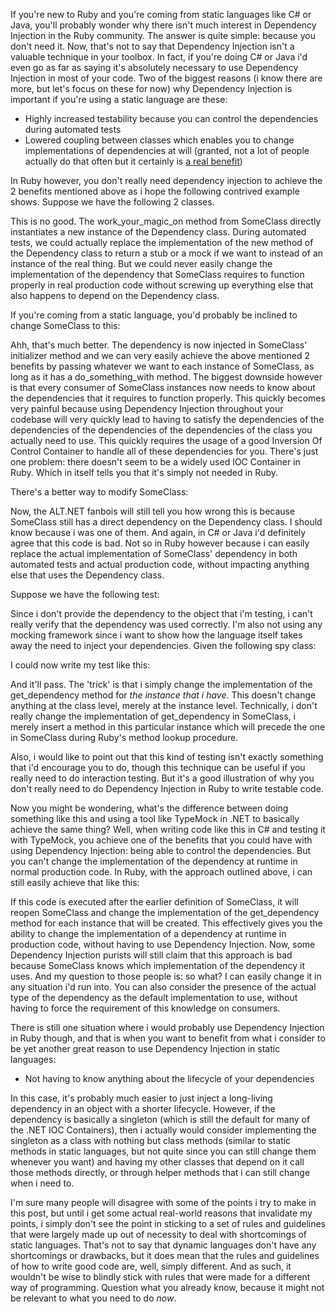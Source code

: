 If you're new to Ruby and you're coming from static languages like C# or Java, you'll probably wonder why there isn't much interest in Dependency Injection in the Ruby community.  The answer is quite simple: because you don't need it.  Now, that's not to say that Dependency Injection isn't a valuable technique in your toolbox.  In fact, if you're doing C# or Java i'd even go as far as saying it's absolutely necessary to use Dependency Injection in most of your code.  Two of the biggest reasons (i know there are more, but let's focus on these for now) why Dependency Injection is important if you're using a static language are these:
<ul>
	<li>Highly increased testability because you can control the dependencies during automated tests</li>
	<li>Lowered coupling between classes which enables you to change implementations of dependencies at will (granted, not a lot of people actually do that often but it certainly is <a href="http://davybrion.com/blog/2009/12/real-world-benefits-from-loose-coupling-inversion-of-control-and-dependency-injection/">a real benefit</a>)</li>
</ul>

In Ruby however, you don't really need dependency injection to achieve the 2 benefits mentioned above as i hope the following contrived example shows.  Suppose we have the following 2 classes.

<script src="https://gist.github.com/3728390.js?file=s1.rb"></script>

This is no good. The work_your_magic_on method from SomeClass directly instantiates a new instance of the Dependency class.  During automated tests, we could actually replace the implementation of the new method of the Dependency class to return a stub or a mock if we want to instead of an instance of the real thing.  But we could never easily change the implementation of the dependency that SomeClass requires to function properly in real production code without screwing up everything else that also happens to depend on the Dependency class.

If you're coming from a static language, you'd probably be inclined to change SomeClass to this:

<script src="https://gist.github.com/3728390.js?file=s2.rb"></script>

Ahh, that's much better.  The dependency is now injected in SomeClass' initializer method and we can very easily achieve the above mentioned 2 benefits by passing whatever we want to each instance of SomeClass, as long as it has a do_something_with method.  The biggest downside however is that every consumer of SomeClass instances now needs to know about the dependencies that it requires to function properly.  This quickly becomes very painful because using Dependency Injection throughout your codebase will very quickly lead to having to satisfy the dependencies of the dependencies of the dependencies of the dependencies of the class you actually need to use.  This quickly requires the usage of a good Inversion Of Control Container to handle all of these dependencies for you.  There's just one problem: there doesn't seem to be a widely used IOC Container in Ruby.  Which in itself tells you that it's simply not needed in Ruby.

There's a better way to modify SomeClass:

<script src="https://gist.github.com/3728390.js?file=s3.rb"></script>

Now, the ALT.NET fanbois will still tell you how wrong this is because SomeClass still has a direct dependency on the Dependency class.  I should know because i was one of them.  And again, in C# or Java i'd definitely agree that this code is bad.  Not so in Ruby however because i can easily replace the actual implementation of SomeClass' dependency in both automated tests and actual production code, without impacting anything else that uses the Dependency class.

Suppose we have the following test:

<script src="https://gist.github.com/3728390.js?file=s4.rb"></script>

Since i don't provide the dependency to the object that i'm testing, i can't really verify that the dependency was used correctly. I'm also not using any mocking framework since i want to show how the language itself takes away the need to inject your dependencies.  Given the following spy class:

<script src="https://gist.github.com/3728390.js?file=s5.rb"></script>

I could now write my test like this:

<script src="https://gist.github.com/3728390.js?file=s6.rb"></script>

And it'll pass.  The 'trick' is that i simply change the implementation of the get_dependency method for <em>the instance that i have</em>.  This doesn't change anything at the class level, merely at the instance level.  Technically, i don't really change the implementation of get_dependency in SomeClass, i merely insert a method in this particular instance which will precede the one in SomeClass during Ruby's method lookup procedure.

Also, i would like to point out that this kind of testing isn't exactly something that i'd encourage you to do, though this technique can be useful if you really need to do interaction testing.  But it's a good illustration of why you don't really need to do Dependency Injection in Ruby to write testable code.

Now you might be wondering, what's the difference between doing something like this and using a tool like TypeMock in .NET to basically achieve the same thing?  Well, when writing code like this in C# and testing it with TypeMock, you achieve one of the benefits that you could have with using Dependency Injection: being able to control the dependencies.  But you can't change the implementation of the dependency at runtime in normal production code.  In Ruby, with the approach outlined above, i can still easily achieve that like this:

<script src="https://gist.github.com/3728390.js?file=s7.rb"></script>

If this code is executed after the earlier definition of SomeClass, it will reopen SomeClass and change the implementation of the get_dependency method for each instance that will be created.  This effectively gives you the ability to change the implementation of a dependency at runtime in production code, without having to use Dependency Injection.  Now, some Dependency Injection purists will still claim that this approach is bad because SomeClass knows which implementation of the dependency it uses.  And my question to those people is: so what? I can easily change it in any situation i'd run into.  You can also consider the presence of the actual type of the dependency as the default implementation to use, without having to force the requirement of this knowledge on consumers. 

There is still one situation where i would probably use Dependency Injection in Ruby though, and that is when you want to benefit from what i consider to be yet another great reason to use Dependency Injection in static languages:
<ul>
	<li>Not having to know anything about the lifecycle of your dependencies</li>
</ul>

In this case, it's probably much easier to just inject a long-living dependency in an object with a shorter lifecycle.  However, if the dependency is basically a singleton (which is still the default for many of the .NET IOC Containers), then i actually would consider implementing the singleton as a class with nothing but class methods (similar to static methods in static languages, but not quite since you can still change them whenever you want) and having my other classes that depend on it call those methods directly, or through helper methods that i can still change when i need to.  

I'm sure many people will disagree with some of the points i try to make in this post, but until i get some actual real-world reasons that invalidate my points, i simply don't see the point in sticking to a set of rules and guidelines that were largely made up out of necessity to deal with shortcomings of static languages.  That's not to say that dynamic languages don't have any shortcomings or drawbacks, but it does mean that the rules and guidelines of how to write good code are, well, simply different.  And as such, it wouldn't be wise to blindly stick with rules that were made for a different way of programming.  Question what you already know, because it might not be relevant to what you need to do <em>now</em>.